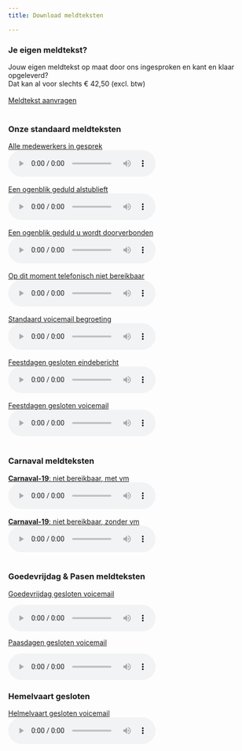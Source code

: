 ```yaml
---
title: Download meldteksten

---
```

<h3>Je eigen meldtekst?</h3>
Jouw eigen meldtekst op maat door ons ingesproken en kant en klaar opgeleverd?<br>Dat kan al voor slechts € 42,50 (excl. btw)<br><br><a href="https://www.callvoip.nl/aanvragen/meldtekst/" class="button">Meldtekst aanvragen</a><br><br>


<h3>Onze standaard meldteksten</h3>
<a href="https://callvoip.nl/cvtsupport/audio/01_Simmpl_medewerkers_in_gesprek.mp3" target="_blank" rel="noopener noreferrer" download="in_gesprek">Alle medewerkers in gesprek </a><br><audio controls="controls"><source src="https://callvoip.nl/cvtsupport/audio/01_Simmpl_medewerkers_in_gesprek.mp3" type="audio/mpeg"></audio>
<br><br>
<a href="https://callvoip.nl/cvtsupport/audio/02_Simmpl_moment_geduld_alstublieft.mp3" target="_blank" rel="noopener noreferrer" download="moment_geduld">Een ogenblik geduld alstublieft</a><br><audio controls="controls"><source src="https://callvoip.nl/cvtsupport/audio/02_Simmpl_moment_geduld_alstublieft.mp3" type="audio/mpeg"></audio>
<br><br>
<a href="https://callvoip.nl/cvtsupport/audio/03_Simmpl_u_wordt_doorverbonden.mp3" target="_blank" rel="noopener noreferrer" download="wordt_doorverbonden">Een ogenblik geduld u wordt doorverbonden</a><br><audio controls="controls"><source src="https://callvoip.nl/cvtsupport/audio/03_Simmpl_u_wordt_doorverbonden.mp3" type="audio/mpeg"></audio>
<br><br>
<a href="https://callvoip.nl/cvtsupport/audio/04-Simmpl_telefonisch_niet_bereikbaar_einde_bericht.mp3" target="_blank" rel="noopener noreferrer" download="niet_bereikbaar">Op dit moment telefonisch niet bereikbaar</a><br><audio controls="controls"><source src="https://callvoip.nl/cvtsupport/audio/04-Simmpl_telefonisch_niet_bereikbaar_einde_bericht.mp3" type="audio/mpeg"></audio>
<br><br>
<a href="https://callvoip.nl/cvtsupport/audio/07_Simmpl_standaard_voicemailbegroeting.mp3" target="_blank" rel="noopener noreferrer" download="standaard_voicemail">Standaard voicemail begroeting</a><br><audio controls="controls"><source src="https://callvoip.nl/cvtsupport/audio/07_Simmpl_standaard_voicemailbegroeting.mp3" type="audio/mpeg"></audio>
<br><br>
<a href="https://callvoip.nl/cvtsupport/audio/09-Simmpl_feestdagen_gesloten_eindebericht.mp3" target="_blank" rel="noopener noreferrer" download="feestdagen_gesloten">Feestdagen gesloten eindebericht</a><br><audio controls="controls"><source src="https://callvoip.nl/cvtsupport/audio/09-Simmpl_feestdagen_gesloten_eindebericht.mp3" type="audio/mpeg"></audio>
<br><br>
<a href="https://callvoip.nl/cvtsupport/audio/10-Simmpl_feestdagen_gesloten_voicemail.mp3" target="_blank" rel="noopener noreferrer" download="feestdagen_gesloten_voicemail">Feestdagen gesloten voicemail</a><br><audio controls="controls"><source src="https://callvoip.nl/cvtsupport/audio/10-Simmpl_feestdagen_gesloten_voicemail.mp3" type="audio/mpeg"></audio>
<br><br>
<h3>Carnaval meldteksten</h3>

<a href="https://callvoip.nl/cvtsupport/audio/11-Simmpl-carnaval-met-voicemail.mp3" target="_blank" rel="noopener noreferrer" download="carnaval_gesloten_voicemail"><b>Carnaval-19</b>: niet bereikbaar, met vm</a><br><audio controls="controls"><source src="https://callvoip.nl/cvtsupport/audio/11-Simmpl-carnaval-met-voicemail.mp3" type="audio/mpeg"></audio>
<br><br>
<a href="https://callvoip.nl/cvtsupport/audio/12-Simmpl-carnaval-einde-bericht.mp3" target="_blank" rel="noopener noreferrer" download="carnaval_gesloten_voicemail"><b>Carnaval-19</b>: niet bereikbaar, zonder vm</a><br><audio controls="controls"><source src="https://callvoip.nl/cvtsupport/audio/12-Simmpl-carnaval-einde-bericht.mp3" type="audio/mpeg"></audio>
<br><br>
<h3>Goedevrijdag & Pasen meldteksten</h3>

<a href="https://callvoip.nl/cvtsupport/audio/meldtekst_goedevrijdag-gesloten_140422MT.mp3" target="_blank" rel="noopener noreferrer" download="carnaval_gesloten_voicemail">Goedevrijdag gesloten voicemail</a>

<audio controls="controls"><source src="https://callvoip.nl/cvtsupport/audio/meldtekst_goedevrijdag-gesloten_140422MT.mp3" type="audio/mpeg"></audio>

<a href="https://callvoip.nl/cvtsupport/audio/meldtekst_paasdagen-gesloten_140422MT.mp3" target="_blank" rel="noopener noreferrer" download="carnaval_gesloten_voicemail">Paasdagen gesloten voicemail</a>

<audio controls="controls"><source src="https://callvoip.nl/cvtsupport/audio/meldtekst_paasdagen-gesloten_140422MT.mp3" type="audio/mpeg"></audio>

<h3>Hemelvaart gesloten</h3>
<a href="https://callvoip.nl/cvtsupport/audio/15-Callvoip_Helmelvaart-gesloten.mp3" target="_blank" rel="noopener noreferrer" download="feestdagen_gesloten_voicemail">Helmelvaart gesloten voicemail</a><br><audio controls="controls"><source src="https://callvoip.nl/cvtsupport/audio/15-Callvoip_Helmelvaart-gesloten.mp3" type="audio/mpeg"></audio>
<br><br>
